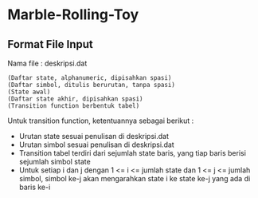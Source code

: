 # Marble-Rolling-Toy

## Format File Input

Nama file : deskripsi.dat

    (Daftar state, alphanumeric, dipisahkan spasi)
    (Daftar simbol, ditulis berurutan, tanpa spasi)
    (State awal)
    (Daftar state akhir, dipisahkan spasi)
    (Transition function berbentuk tabel)

Untuk transition function, ketentuannya sebagai berikut :
- Urutan state sesuai penulisan di deskripsi.dat
- Urutan simbol sesuai penulisan di deskripsi.dat
- Transition tabel terdiri dari sejumlah state baris, yang tiap baris berisi sejumlah simbol state
- Untuk setiap i dan j dengan 1 <= i <= jumlah state dan 1 <= j <= jumlah simbol, simbol ke-j akan mengarahkan state i ke state ke-j yang ada di baris ke-i
